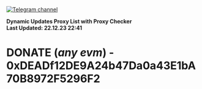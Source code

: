 [![Telegram channel](https://img.shields.io/endpoint?url=https://runkit.io/damiankrawczyk/telegram-badge/branches/master?url=https://t.me/n4z4v0d)](https://t.me/n4z4v0d) 

**Dynamic Updates Proxy List with Proxy Checker**  
**Last Updated: 22.12.23 22:41**

# DONATE (_any evm_) - 0xDEADf12DE9A24b47Da0a43E1bA70B8972F5296F2
